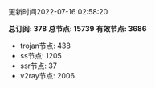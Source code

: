 更新时间2022-07-16 02:58:20

**总订阅: 378**
**总节点: 15739**
**有效节点: 3686**
- trojan节点: 438
- ss节点: 1205
- ssr节点: 37
- v2ray节点: 2006
